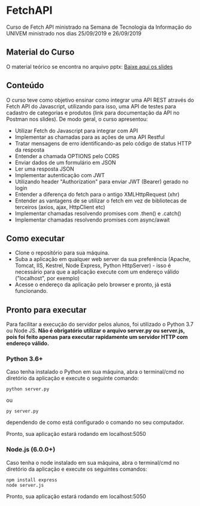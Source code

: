 # FetchAPI
Curso de Fetch API ministrado na Semana de Tecnologia da Informação do UNIVEM ministrado nos dias 25/09/2019 e 26/09/2019

## Material do Curso
O material teórico se encontra no arquivo pptx: [Baixe aqui os slides](http://tiny.cc/3oimez)

## Conteúdo
O curso teve como objetivo ensinar como integrar uma API REST através do Fetch API do Javascript, utilizando para isso, uma API de testes para cadastro de categorias e produtos (link para documentação da API no Postman nos slides).
De modo geral, o curso apresentou:
- Utilizar Fetch do Javascript para integrar com API
- Implementar as chamadas para as ações de uma API Restful
- Tratar mensagens de erro identificando-as pelo código de status HTTP da resposta
- Entender a chamada OPTIONS pelo CORS
- Enviar dados de um formulário em JSON
- Ler uma resposta JSON
- Implementar autenticação com JWT
- Utilizando header "Authorization" para enviar JWT (Bearer) gerado no login 
- Entender a diferença do fetch para o antigo XMLHttpRequest (xhr)
- Entender as vantagens de se utilizar o fetch em vez de bibliotecas de terceiros (axios, ajax, HttpClient etc)
- Implementar chamadas resolvendo promises com .then() e .catch()
- Implementar chamadas resolvendo promises com async/await

## Como executar
- Clone o repositório para sua máquina.
- Suba a aplicação em qualquer web server da sua preferência (Apache, Tomcat, IIS, Kestrel, Node Express, Python HttpServer) - isso é necessário para que a aplicação execute com um endereço válido ("localhost", por exemplo)
- Acesse o endereço da aplicação pelo browser e pronto, já está funcionando.

## Pronto para executar
Para facilitar a execução do servidor pelos alunos, foi utilizado o Python 3.7 ou Node JS. **Não é obrigatório utilizar o arquivo server.py ou server.js, pois foi feito apenas para executar rapidamente um servidor HTTP com endereço válido.**

### Python 3.6+
Caso tenha instalado o Python em sua máquina, abra o terminal/cmd no diretório da aplicação e execute o seguinte comando:

```python server.py``` 

ou 

```py server.py``` 

dependendo de como está configurado o comando no seu computador. 

Pronto, sua aplicação estará rodando em localhost:5050

### Node.js (6.0.0+)
Caso tenha o node instalado em sua máquina, abra o terminal/cmd no diretório da aplicação e execute os seguintes comandos:

```
npm install express
node server.js
```

Pronto, sua aplicação estará rodando em localhost:5050
